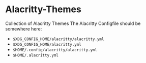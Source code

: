 # Alacritty-Themes
Collection of Alacritty Themes
The Alacritty Configfile should be somewhere here:
- `$XDG_CONFIG_HOME/alacritty/alacritty.yml`
- `$XDG_CONFIG_HOME/alacritty.yml`
- `$HOME/.config/alacritty/alacritty.yml`
- `$HOME/.alacritty.yml`
